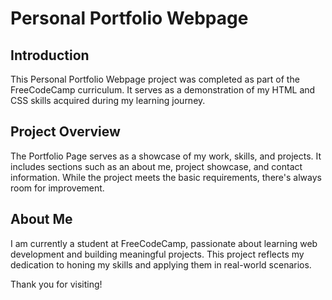 # Personal Portfolio Webpage

## Introduction

This Personal Portfolio Webpage project was completed as part of the FreeCodeCamp curriculum. 
It serves as a demonstration of my HTML and CSS skills acquired during my learning journey.

## Project Overview

The Portfolio Page serves as a showcase of my work, skills, and projects. 
It includes sections such as an about me, project showcase, and contact information. 
While the project meets the basic requirements, there's always room for improvement.

## About Me

I am currently a student at FreeCodeCamp, passionate about learning web development and building meaningful projects. 
This project reflects my dedication to honing my skills and applying them in real-world scenarios.

Thank you for visiting!
